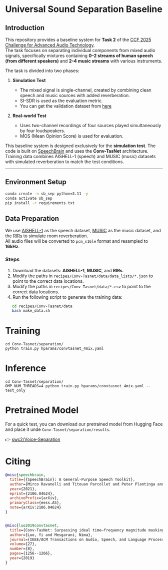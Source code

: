 # Universal Sound Separation Baseline

## Introduction

This repository provides a baseline system for **Task 2** of the [CCF 2025 Challenge for Advanced Audio Technology](https://ccf-aatc.org.cn/).  
The task focuses on separating individual components from mixed audio signals, specifically mixtures containing **0–2 streams of human speech (from different speakers)** and **2–4 music streams** with various instruments.

The task is divided into two phases:

1. **Simulation Test**  
   - The mixed signal is single-channel, created by combining clean speech and music sources with added reverberation.  
   - SI-SDR is used as the evaluation metric.
   - You can get the validation dataset from [here](https://huggingface.co/datasets/swc2/aatc2025sim)

2. **Real-world Test**  
   - Uses two-channel recordings of four sources played simultaneously by four loudspeakers.  
   - MOS (Mean Opinion Score) is used for evaluation.

This baseline system is designed exclusively for the **simulation test**.  The code is built on [SpeechBrain](https://speechbrain.github.io/) and uses the **Conv-TasNet** architecture.  Training data combines AISHELL-1 (speech) and MUSIC (music) datasets with simulated reverberation to match the test conditions.

---

## Environment Setup

```bash
conda create -n sb_sep python=3.11 -y
conda activate sb_sep
pip install -r requirements.txt
```

## Data Preparation

We use [AISHELL-1](https://openslr.org/33/) as the speech dataset, [MUSIC](https://github.com/roudimit/MUSIC_dataset) as the music dataset, and the [RIRs](https://www.openslr.org/28/) to simulate room reverberation.  
All audio files will be converted to `pcm_s16le` format and resampled to **16kHz**.

### Steps

1. Download the datasets: **AISHELL-1**, **MUSIC**, and **RIRs**.
2. Modify the paths in `recipes/Conv-Tasnet/data/data_lists/*.json` to point to the correct data locations.
3. Modify the paths in `recipes/Conv-Tasnet/data/*.csv` to point to the correct data locations.
4. Run the following script to generate the training data:

```bash
   cd recipes/Conv-Tasnet/data
   bash make_data.sh
```

# Training
```shell
cd Conv-Tasnet/separation/
python train.py hparams/convtasnet_4mix.yaml
```
# Inference
```shell
cd Conv-Tasnet/separation/
OMP_NUM_THREADS=4 python train.py hparams/convtasnet_4mix.yaml --test_only
```

# Pretrained Model

For a quick test, you can download our pretrained model from Hugging Face and place it unde `Conv-Tasnet/separation/results`. 

👉 [swc2/Voice-Separation](https://huggingface.co/swc2/Voice-Separation)


<!-- # Results
Below is a summary of the average separation performance for two models in XXX dataset.
Metrics include Scale-Invariant Signal-to-Noise Ratio (SI-SNR) and Signal-to-Distortion Ratio (SDR), along with their respective improvements (i).

| Model       | SI-SNR (dB) | SI-SNRi (dB) | SDR (dB) | SDRi (dB) |
| ----------- | ----------- | ------------ | -------- | --------- |
| SepFormer   |    xxx   |     xxx     |  xxx   |    xxx   |
| Conv-TasNet |    xxx   |     xxx     |  xxx   |    xxx   | -->


# **Citing**
```bibtex
@misc{speechbrain,
  title={{SpeechBrain}: A General-Purpose Speech Toolkit},
  author={Mirco Ravanelli and Titouan Parcollet and Peter Plantinga and Aku Rouhe and Samuele Cornell and Loren Lugosch and Cem Subakan and Nauman Dawalatabad and Abdelwahab Heba and Jianyuan Zhong and Ju-Chieh Chou and Sung-Lin Yeh and Szu-Wei Fu and Chien-Feng Liao and Elena Rastorgueva and François Grondin and William Aris and Hwidong Na and Yan Gao and Renato De Mori and Yoshua Bengio},
  year={2021},
  eprint={2106.04624},
  archivePrefix={arXiv},
  primaryClass={eess.AS},
  note={arXiv:2106.04624}
}


@misc{luo2019convtasnet,
  title={Conv-TasNet: Surpassing ideal time–frequency magnitude masking for speech separation},
  author={Luo, Yi and Mesgarani, Nima},
  journal={IEEE/ACM Transactions on Audio, Speech, and Language Processing},
  volume={27},
  number={8},
  pages={1256--1266},
  year={2019}
}

```
